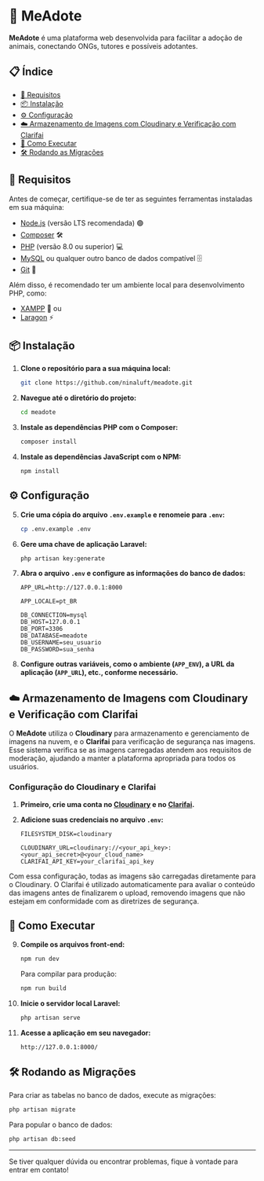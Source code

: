 
# 🐾 MeAdote

**MeAdote** é uma plataforma web desenvolvida para facilitar a adoção de animais, conectando ONGs, tutores e possíveis adotantes.

## 📋 Índice

- [🔧 Requisitos](#requisitos)
- [📦 Instalação](#instalação)
- [⚙️ Configuração](#configuração)
- [☁️ Armazenamento de Imagens com Cloudinary e Verificação com Clarifai](#armazenamento-de-imagens-com-cloudinary-e-verificação-com-clarifai)
- [🚀 Como Executar](#como-executar)
- [🛠️ Rodando as Migrações](#rodando-as-migrações)

## 🔧 Requisitos

Antes de começar, certifique-se de ter as seguintes ferramentas instaladas em sua máquina:

- [Node.js](https://nodejs.org/) (versão LTS recomendada) 🟢
- [Composer](https://getcomposer.org/) 🛠️
- [PHP](https://www.php.net/downloads.php) (versão 8.0 ou superior) 💻
- [MySQL](https://www.mysql.com/downloads/) ou qualquer outro banco de dados compatível 🗄️
- [Git](https://git-scm.com/) 🧰

Além disso, é recomendado ter um ambiente local para desenvolvimento PHP, como:

- [XAMPP](https://www.apachefriends.org/index.html) 🐘 ou
- [Laragon](https://laragon.org/) ⚡

## 📦 Instalação

1. **Clone o repositório para a sua máquina local:**

   ```bash
   git clone https://github.com/ninaluft/meadote.git
   ```

2. **Navegue até o diretório do projeto:**

   ```bash
   cd meadote
   ```

3. **Instale as dependências PHP com o Composer:**

   ```bash
   composer install
   ```

4. **Instale as dependências JavaScript com o NPM:**

   ```bash
   npm install
   ```

## ⚙️ Configuração

5. **Crie uma cópia do arquivo `.env.example` e renomeie para `.env`:**

   ```bash
   cp .env.example .env
   ```

6. **Gere uma chave de aplicação Laravel:**

   ```bash
   php artisan key:generate
   ```

7. **Abra o arquivo `.env` e configure as informações do banco de dados:**

   ```env
   APP_URL=http://127.0.0.1:8000

   APP_LOCALE=pt_BR
   
   DB_CONNECTION=mysql
   DB_HOST=127.0.0.1
   DB_PORT=3306
   DB_DATABASE=meadote
   DB_USERNAME=seu_usuario
   DB_PASSWORD=sua_senha
   ```

8. **Configure outras variáveis, como o ambiente (`APP_ENV`), a URL da aplicação (`APP_URL`), etc., conforme necessário.**

## ☁️ Armazenamento de Imagens com Cloudinary e Verificação com Clarifai

O **MeAdote** utiliza o **Cloudinary** para armazenamento e gerenciamento de imagens na nuvem, e o **Clarifai** para verificação de segurança nas imagens. Esse sistema verifica se as imagens carregadas atendem aos requisitos de moderação, ajudando a manter a plataforma apropriada para todos os usuários.

### Configuração do Cloudinary e Clarifai

1. **Primeiro, crie uma conta no [Cloudinary](https://cloudinary.com/) e no [Clarifai](https://www.clarifai.com/).**
2. **Adicione suas credenciais no arquivo `.env`:**

   ```env
   FILESYSTEM_DISK=cloudinary

   CLOUDINARY_URL=cloudinary://<your_api_key>:<your_api_secret>@<your_cloud_name>
   CLARIFAI_API_KEY=your_clarifai_api_key
   ```

Com essa configuração, todas as imagens são carregadas diretamente para o Cloudinary. O Clarifai é utilizado automaticamente para avaliar o conteúdo das imagens antes de finalizarem o upload, removendo imagens que não estejam em conformidade com as diretrizes de segurança.

## 🚀 Como Executar

9. **Compile os arquivos front-end:**

   ```bash
   npm run dev
   ```

   Para compilar para produção:

   ```bash
   npm run build
   ```

10. **Inicie o servidor local Laravel:**

    ```bash
    php artisan serve
    ```

11. **Acesse a aplicação em seu navegador:**

    ```
    http://127.0.0.1:8000/
    ```

## 🛠️ Rodando as Migrações

Para criar as tabelas no banco de dados, execute as migrações:

```bash
php artisan migrate
```

Para popular o banco de dados:

```bash
php artisan db:seed 
```

---

Se tiver qualquer dúvida ou encontrar problemas, fique à vontade para entrar em contato!
